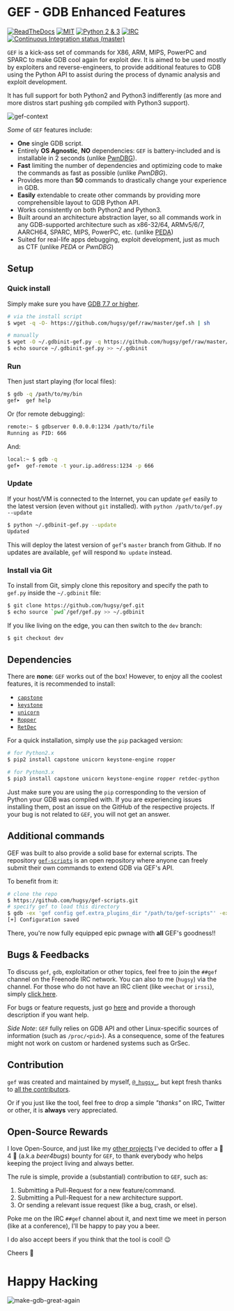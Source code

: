 # GEF - GDB Enhanced Features #

[![ReadTheDocs](https://readthedocs.org/projects/gef/badge/?version=master)](https://gef.readthedocs.org/en/master/) [![MIT](https://img.shields.io/packagist/l/doctrine/orm.svg?maxAge=2592000?style=plastic)](https://github.com/hugsy/gef/blob/master/LICENSE) [![Python 2 & 3](https://img.shields.io/badge/Python-2%20%26%203-green.svg)](https://github.com/hugsy/gef/) [![IRC](https://img.shields.io/badge/freenode-%23%23gef-yellowgreen.svg)](https://webchat.freenode.net/?channels=##gef)  [![Continuous Integration status (master)](https://secure.travis-ci.org/hugsy/gef.png?branch=master)](https://travis-ci.org/hugsy/gef?branch=master)

`GEF` is a kick-ass set of commands for X86, ARM, MIPS, PowerPC and SPARC to
make GDB cool again for exploit dev. It is aimed to be used mostly by exploiters
and reverse-engineers, to provide additional features to GDB using the Python
API to assist during the process of dynamic analysis and exploit development.

It has full support for both Python2 and Python3 indifferently (as more and more
distros start pushing `gdb` compiled with Python3 support).

![gef-context](http://i.imgur.com/Uz5CHeH.png)


*Some* of `GEF` features include:

  * **One** single GDB script.
  * Entirely **OS Agnostic**, **NO** dependencies: `GEF` is battery-included and is installable in 2 seconds (unlike [PwnDBG](https://github.com/pwndbg/pwndbg)).
  * **Fast** limiting the number of dependencies and optimizing code to make the
    commands as fast as possible (unlike _PwnDBG_).
  * Provides more than **50** commands to drastically change your experience in
    GDB.
  * **Easily** extendable to create other commands by providing more comprehensible
    layout to GDB Python API.
  * Works consistently on both Python2 and Python3.
  * Built around an architecture abstraction layer, so all commands work in any
    GDB-supported architecture such as x86-32/64, ARMv5/6/7, AARCH64, SPARC, MIPS,
    PowerPC, etc. (unlike [PEDA](https://github.com/longld/peda))
  * Suited for real-life apps debugging, exploit development, just as much as
    CTF (unlike _PEDA_ or _PwnDBG_)


## Setup ##

### Quick install ###

Simply make sure you have [GDB 7.7 or higher](https://www.gnu.org/s/gdb).

```bash
# via the install script
$ wget -q -O- https://github.com/hugsy/gef/raw/master/gef.sh | sh

# manually
$ wget -O ~/.gdbinit-gef.py -q https://github.com/hugsy/gef/raw/master/gef.py
$ echo source ~/.gdbinit-gef.py >> ~/.gdbinit
```

### Run ###

Then just start playing (for local files):

```bash
$ gdb -q /path/to/my/bin
gef➤  gef help
```

Or (for remote debugging):

```bash
remote:~ $ gdbserver 0.0.0.0:1234 /path/to/file
Running as PID: 666
```

And:

```bash
local:~ $ gdb -q
gef➤  gef-remote -t your.ip.address:1234 -p 666
```

### Update ###

If your host/VM is connected to the Internet, you can update `gef` easily to the
latest version (even without `git` installed). with
`python /path/to/gef.py --update`

```bash
$ python ~/.gdbinit-gef.py --update
Updated
```

This will deploy the latest version of `gef`'s `master` branch from Github.
If no updates are available, `gef` will respond `No update` instead.


### Install via Git ###

To install from Git, simply clone this repository and specify the path to
`gef.py` inside the `~/.gdbinit` file:

```bash
$ git clone https://github.com/hugsy/gef.git
$ echo source `pwd`/gef/gef.py >> ~/.gdbinit
```

If you like living on the edge, you can then switch to the `dev` branch:

```bash
$ git checkout dev
```


## Dependencies ##

There are **none**: `GEF` works out of the box! However, to enjoy all the coolest
features, it is recommended to install:

- [`capstone`](https://github.com/aquynh/capstone)
- [`keystone`](https://github.com/keystone-engine/keystone)
- [`unicorn`](https://github.com/unicorn-engine/unicorn)
- [`Ropper`](https://github.com/sashs/ropper)
- [`RetDec`](https://github.com/s3rvac/retdec-python)


For a quick installation, simply use the `pip` packaged version:

```bash
# for Python2.x
$ pip2 install capstone unicorn keystone-engine ropper

# for Python3.x
$ pip3 install capstone unicorn keystone-engine ropper retdec-python
```

Just make sure you are using the `pip` corresponding to the version of Python
your GDB was compiled with. If you are experiencing issues installing them,
post an issue on the GitHub of the respective projects. If your bug is not
related to `GEF`, you will not get an answer.


## Additional commands ##

GEF was built to also provide a solid base for external scripts. The
repository [`gef-scripts`](https://github.com/hugsy/gef-scripts) is an open
repository where anyone can freely submit their own commands to extend GDB via
GEF's API.

To benefit from it:

```bash
# clone the repo
$ https://github.com/hugsy/gef-scripts.git
# specify gef to load this directory
$ gdb -ex 'gef config gef.extra_plugins_dir "/path/to/gef-scripts"' -ex 'gef save' -ex quit
[+] Configuration saved
```

There, you're now fully equipped epic pwnage with **all** GEF's goodness!!


## Bugs & Feedbacks ##

To discuss `gef`, `gdb`, exploitation or other topics, feel free to join the
`##gef` channel on the Freenode IRC network. You can also to me (`hugsy`) via the
channel. For those who do not have an IRC client (like `weechat` or `irssi`),
simply [click here](https://webchat.freenode.net/?channels=##gef).

For bugs or feature requests, just
go [here](https://github.com/hugsy/gef/issues) and provide a thorough description
if you want help.

_Side Note_: `GEF` fully relies on GDB API and other Linux-specific sources of information
(such as `/proc/<pid>`). As a consequence, some of the features might not work on
custom or hardened systems such as GrSec.

## Contribution ##

`gef` was created and maintained by myself,
[`@_hugsy_`](https://twitter.com/_hugsy_), but kept fresh thanks to [all
the contributors](https://github.com/hugsy/gef/graphs/contributors).

Or if you just like the tool, feel free to drop a simple *"thanks"* on IRC,
Twitter or other, it is **always** very appreciated.


## Open-Source Rewards ##

I love Open-Source, and just like
my [other projects](https://proxenet.readthedocs.io/en/latest/#contributing)
I've decided to offer a :beer: 4 :bug: (a.k.a *beer4bugs*) bounty for
`GEF`, to thank everybody who helps keeping the project living and always
better.

The rule is simple, provide a (substantial) contribution to `GEF`, such as:

   1. Submitting a Pull-Request for a new feature/command.
   1. Submitting a Pull-Request for a new architecture support.
   1. Or sending a relevant issue request (like a bug, crash, or else).

Poke me on the IRC `##gef` channel about it, and next time we meet in person
(like at a conference), I'll be happy to pay you a beer.

I do also accept beers if you think that the tool is cool! :wink:

Cheers :beers:

# Happy Hacking #

![make-gdb-great-again](https://i.imgur.com/jlkM0P6.jpg)
